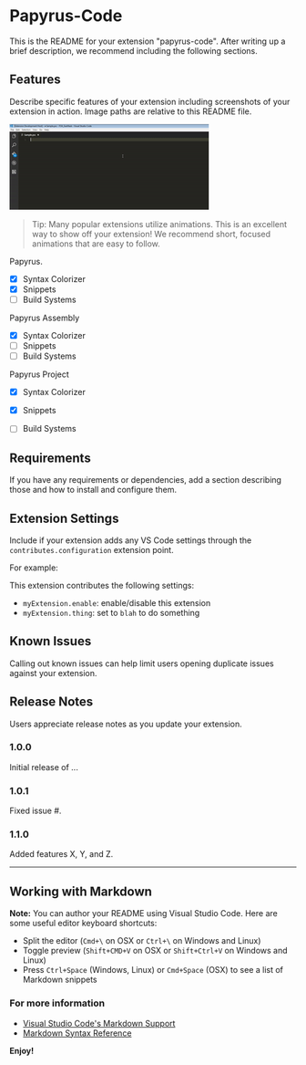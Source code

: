 # Papyrus-Code
This is the README for your extension "papyrus-code". After writing up a brief description, we recommend including the following sections.

## Features
Describe specific features of your extension including screenshots of your extension in action. Image paths are relative to this README file.

![](images/feature-1.gif)

> Tip: Many popular extensions utilize animations. This is an excellent way to show off your extension! We recommend short, focused animations that are easy to follow.

Papyrus.
- [x] Syntax Colorizer
- [x] Snippets
- [ ] Build Systems

Papyrus Assembly
- [x] Syntax Colorizer
- [ ] Snippets
- [ ] Build Systems

Papyrus Project
- [x] Syntax Colorizer
- [x] Snippets
- [ ] Build Systems


## Requirements
If you have any requirements or dependencies, add a section describing those and how to install and configure them.


## Extension Settings
Include if your extension adds any VS Code settings through the `contributes.configuration` extension point.

For example:

This extension contributes the following settings:

* `myExtension.enable`: enable/disable this extension
* `myExtension.thing`: set to `blah` to do something

## Known Issues
Calling out known issues can help limit users opening duplicate issues against your extension.

## Release Notes
Users appreciate release notes as you update your extension.

### 1.0.0
Initial release of ...

### 1.0.1
Fixed issue #.

### 1.1.0
Added features X, Y, and Z.

-----------------------------------------------------------------------------------------------------------

## Working with Markdown
**Note:** You can author your README using Visual Studio Code.  Here are some useful editor keyboard shortcuts:

* Split the editor (`Cmd+\` on OSX or `Ctrl+\` on Windows and Linux)
* Toggle preview (`Shift+CMD+V` on OSX or `Shift+Ctrl+V` on Windows and Linux)
* Press `Ctrl+Space` (Windows, Linux) or `Cmd+Space` (OSX) to see a list of Markdown snippets

### For more information
* [Visual Studio Code's Markdown Support](http://code.visualstudio.com/docs/languages/markdown)
* [Markdown Syntax Reference](https://help.github.com/articles/markdown-basics/)

**Enjoy!**
